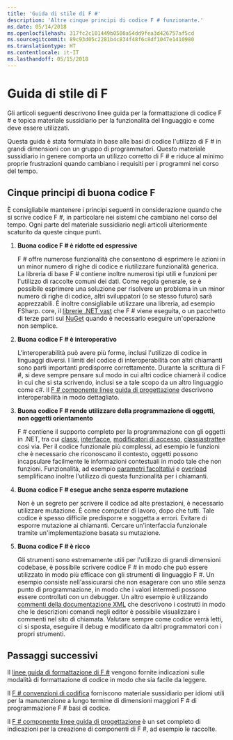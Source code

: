 ```yaml
---
title: 'Guida di stile di F #'
description: 'Altre cinque principi di codice F # funzionante.'
ms.date: 05/14/2018
ms.openlocfilehash: 317fc2c101449b0500a54dd9fea3d426757af5cd
ms.sourcegitcommit: 89c93d05c2281b4c834f48f6c8df1047e1410980
ms.translationtype: HT
ms.contentlocale: it-IT
ms.lasthandoff: 05/15/2018
---
```

# <a name="f-style-guide"></a>Guida di stile di F #

Gli articoli seguenti descrivono linee guida per la formattazione di codice F # e topica materiale sussidiario per la funzionalità del linguaggio e come deve essere utilizzati.

Questa guida è stata formulata in base alle basi di codice l'utilizzo di F # in grandi dimensioni con un gruppo di programmatori. Questo materiale sussidiario in genere comporta un utilizzo corretto di F # e riduce al minimo proprie frustrazioni quando cambiano i requisiti per i programmi nel corso del tempo.

## <a name="five-principles-of-good-f-code"></a>Cinque principi di buona codice F #

È consigliabile mantenere i principi seguenti in considerazione quando che si scrive codice F #, in particolare nei sistemi che cambiano nel corso del tempo. Ogni parte del materiale sussidiario negli articoli ulteriormente scaturito da queste cinque punti.

1. **Buona codice F # è ridotte ed espressive**

    F # offre numerose funzionalità che consentono di esprimere le azioni in un minor numero di righe di codice e riutilizzare funzionalità generica. La libreria di base F # contiene inoltre numerosi tipi utili e funzioni per l'utilizzo di raccolte comuni dei dati. Come regola generale, se è possibile esprimere una soluzione per risolvere un problema in un minor numero di righe di codice, altri sviluppatori (o se stesso futuro) sarà apprezzabili. È inoltre consigliabile utilizzare una libreria, ad esempio FSharp. core, il [librerie .NET vast](https://docs.microsoft.com/dotnet/api/) che F # viene eseguita, o un pacchetto di terze parti sul [NuGet](https://www.nuget.org/) quando è necessario eseguire un'operazione non semplice.

2. **Buona codice F # è interoperativo**

    L'interoperabilità può avere più forme, inclusi l'utilizzo di codice in linguaggi diversi. I limiti del codice di interoperabilità con altri chiamanti sono parti importanti predisporre correttamente. Durante la scrittura di F #, si deve sempre pensare sul modo in cui altri codice chiamerà il codice in cui che si sta scrivendo, inclusi se a tale scopo da un altro linguaggio come c#. Il [F # componente linee guida di progettazione](component-design-guidelines.md) descrivono interoperabilità in modo dettagliato.

3. **Buona codice F # rende utilizzare della programmazione di oggetti, non oggetti orientamento**

    F # contiene il supporto completo per la programmazione con gli oggetti in .NET, tra cui [classi](../language-reference/classes.md), [interfacce](../language-reference/interfaces.md), [modificatori di accesso](../language-reference/access-control.md), [classiastratte](../language-reference/abstract-classes.md)e così via. Per il codice funzionale più complessi, ad esempio le funzioni che è necessario che riconoscano il contesto, oggetti possono incapsulare facilmente le informazioni contestuali in modo tale che non funzioni. Funzionalità, ad esempio [parametri facoltativi](../language-reference/members/methods.md#optional-arguments) e [overload](../language-reference/members/methods.md#overloaded-methods) semplificano inoltre l'utilizzo di questa funzionalità per i chiamanti.

4. **Buona codice F # esegue anche senza esporre mutazione**

    Non è un segreto per scrivere il codice ad alte prestazioni, è necessario utilizzare mutazione. È come computer di lavoro, dopo che tutti. Tale codice è spesso difficile predisporre e soggetta a errori. Evitare di esporre mutazione ai chiamanti. Cercare un'interfaccia funzionale tramite un'implementazione basata su mutazione.

5. **Buona codice F # è ricco**

    Gli strumenti sono estremamente utili per l'utilizzo di grandi dimensioni codebase, è possibile scrivere codice F # in modo che può essere utilizzato in modo più efficace con gli strumenti di linguaggio F #. Un esempio consiste nell'assicurarsi che non esagerare con uno stile senza punto di programmazione, in modo che i valori intermedi possono essere controllati con un debugger. Un altro esempio è utilizzando [commenti della documentazione XML](../language-reference/xml-documentation.md) che descrivono i costrutti in modo che le descrizioni comandi negli editor è possibile visualizzare i commenti nel sito di chiamata. Valutare sempre come codice verrà letti, ci si sposta, eseguire il debug e modificato da altri programmatori con i propri strumenti.

## <a name="next-steps"></a>Passaggi successivi

Il [linee guida di formattazione di F #](formatting.md) vengono fornite indicazioni sulle modalità di formattazione di codice in modo che sia facile da leggere.

Il [F # convenzioni di codifica](conventions.md) forniscono materiale sussidiario per idiomi utili per la manutenzione a lungo termine di dimensioni maggiori F # di programmazione F # basi di codice.

Il [F # componente linee guida di progettazione](component-design-guidelines.md) è un set completo di indicazioni per la creazione di componenti di F #, ad esempio le raccolte.